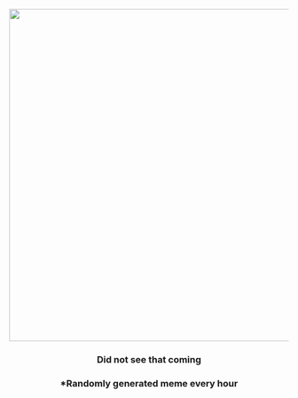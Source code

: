 <p align="center">
        <img src="https://i.redd.it/5ft7ed0x9ts91.jpg" width="600" height="600">
        </p>
        <h3 align="center">Did not see that coming</h3>
        <h3 align="center">*Randomly generated meme every hour</h3>
    